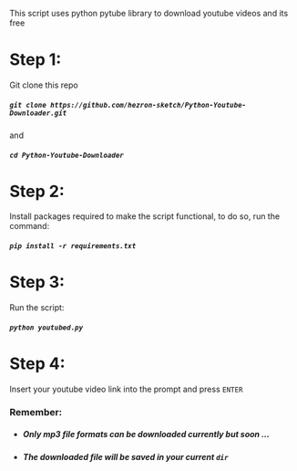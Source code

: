 This script uses python pytube library to download youtube videos and its free

# Step 1:

Git clone this repo

##### `git clone https://github.com/hezron-sketch/Python-Youtube-Downloader.git`

and

##### `cd Python-Youtube-Downloader`

# Step 2:

Install packages required to make the script functional, to do so, run the command:

##### `pip install -r requirements.txt`

# Step 3:

Run the script:

##### `python youtubed.py`

# Step 4:

Insert your youtube video link into the prompt and press `ENTER`

### Remember:

- ##### Only mp3 file formats can be downloaded currently but soon ...

- ##### The downloaded file will be saved in your current `dir`
